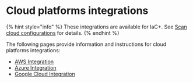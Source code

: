 # Cloud platforms integrations

{% hint style="info" %}
These integrations are available for IaC+. See [Scan cloud configurations](../../scan-applications/scan-infrastructure/) for details.
{% endhint %}

The following pages provide information and instructions for cloud platforms integrations:

* [AWS Integration](aws-integration/)
* [Azure Integration](azure-integration-for-cloud-configurations/)
* [Google Cloud Integration](google-cloud-integration/)

